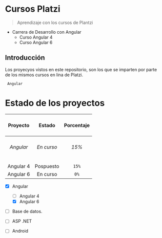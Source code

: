 Cursos Platzi
=============
> Aprendizaje con los cursos de Plantzi

* Carrera de Desarrollo con Angular
    * Curso Angular 4
    * Curso Angular 6

## Introducción
Los proyecyos vistos en este repositorio, son los que se imparten por parte de los mismos cursos en lina de Platzi.

```
 Angular
```

# Estado de los proyectos

| <h4>Proyecto</h4> | <h4>Estado</h4> | <h4>Porcentaje</h4> |
| :---: | :---: | :---: |
| <h6>Angular</h6> | <h6>En curso</h6> | <h6>15%</h6> |
| Angular 4 | Pospuesto | `15%` |
| Angular 6 | En curso | `0%` |

- [x] Angular
    - [ ] Angular 4
    - [x] Angular 6
- [ ] Base de datos.
- [ ] ASP .NET
- [ ] Android

